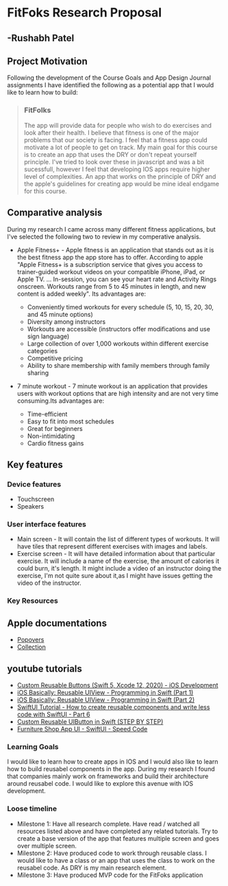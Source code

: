 # FitFoks Research Proposal

## -Rushabh Patel

## Project Motivation

Following the development of the Course Goals and App Design Journal assignments I have identified the following as a potential app that I would like to learn how to build:

>### FitFolks
> The app will provide data for people who wish to do exercises and look after their health. I believe that fitness is one of the major problems that our society is facing. I feel that a fitness app could motivate a lot of people to get on track. My main goal for this course is to create an app that uses the DRY or don't repeat yourself principle. I've tried to look over these in javascript and was a bit sucessfull, however I feel that developing IOS apps require higher level of complexities. An app that works on the principle of DRY and the apple's guidelines for creating app would be mine ideal endgame for this course.

## Comparative analysis
During my research I came across many different fitness applications, but I've selected the following two to review in my comperative analysis.

- Apple Fitness+ - Apple fitness is an application that stands out as it is the best fitness app the app store has to offer. According to apple "Apple Fitness+ is a subscription service that gives you access to trainer-guided workout videos on your compatible iPhone, iPad, or Apple TV. ... In-session, you can see your heart rate and Activity Rings onscreen. Workouts range from 5 to 45 minutes in length, and new content is added weekly". Its advantages are:
  - Conveniently timed workouts for every schedule (5, 10, 15, 20, 30, and 45 minute options)
  - Diversity among instructors
  - Workouts are accessible (instructors offer modifications and use sign language)
  - Large collection of over 1,000 workouts within different exercise categories
  - Competitive pricing
  - Ability to share membership with family members through family sharing
 
- 7 minute workout - 7 minute workout is an application that provides users with workout options that are high intensity and are not very time consuming.Its advantages are:
  - Time-efficient
  - Easy to fit into most schedules
  - Great for beginners
  - Non-intimidating
  - Cardio fitness gains
  
## Key features
### Device features

- Touchscreen
- Speakers

### User interface features

- Main screen - It will contain the list of different types of workouts. It will have tiles that represent different exercises with images and labels.
- Exercise screen - It will have detailed information about that particular exercise. It will include a name of the exercise, the amount of calories it could burn, it's length. It might include a video of an instructor doing the exercise, I'm not quite sure about it,as I might have issues getting the video of the instructor.

### Key Resources

## Apple documentations
- [Popovers](https://developer.apple.com/design/human-interface-guidelines/ios/views/popovers/) 
- [Collection](https://developer.apple.com/design/human-interface-guidelines/ios/views/collections/) 

## youtube tutorials
- [Custom Reusable Buttons (Swift 5, Xcode 12, 2020) - iOS Development](https://www.youtube.com/watch?v=2ApnvSzf6Xo)
- [iOS Basically: Reusable UIView - Programming in Swift (Part 1)](https://www.youtube.com/watch?v=o3MawJVxTgk)
- [iOS Basically: Reusable UIView - Programming in Swift (Part 2)](https://www.youtube.com/watch?v=2ESU5hVRBPc)
- [SwiftUI Tutorial - How to create reusable components and write less code with SwiftUI - Part 6](https://www.youtube.com/watch?v=ds_PJAVhz6g)
- [Custom Reusable UIButton in Swift (STEP BY STEP)](https://www.youtube.com/watch?v=4EwoM0hO1RQ)
- [Furniture Shop App UI - SwiftUI - Speed Code](https://www.youtube.com/watch?v=EbTl0GX-bvw)


### Learning Goals

I would like to learn how to create apps in IOS and I would also like to learn how to build reusabel components in the app. During my research I found that companies mainly work on frameworks and build their architecture around reusabel code. I would like to explore this avenue with IOS development.

### Loose timeline 
- Milestone 1: Have all research complete. Have read / watched all resources listed above and have completed any related tutorials. Try to create a base version of the app that features multiple screen and goes over multiple screen.
- Milestone 2: Have produced code to work through reusable class. I would like to have a class or an app that uses the class to work on the reusabel code. As DRY is my main research element.
- Milestone 3: Have produced MVP code for the FitFoks application
